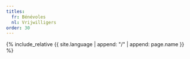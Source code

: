 ```yaml
---
titles:
  fr: Bénévoles
  nl: Vrijwilligers
order: 30
---
```

{% include_relative {{ site.language | append: "/" | append: page.name }} %}
